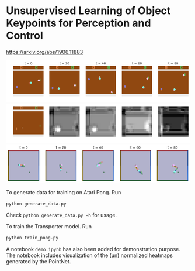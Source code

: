 # Unsupervised Learning of Object Keypoints for Perception and Control

https://arxiv.org/abs/1906.11883

![timesteps figure](assets/timesteps.png)
![heatmaps figure](assets/heatmaps_unnormalized.png)
![heatmaps figure](assets/timesteps_reacher.png)

To generate data for training on Atari Pong. Run

```python
python generate_data.py
```

Check `python generate_data.py -h` for usage.

To train the Transporter model. Run

```python
python train_pong.py
```

A notebook `demo.ipynb` has also been added for demonstration purpose. The notebook includes visualization of the (un)
normalized heatmaps generated by the PointNet.
